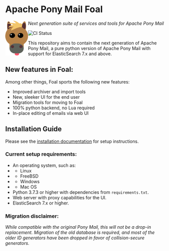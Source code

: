 # Apache Pony Mail Foal
<img src="https://github.com/apache/incubator-ponymail-foal/blob/master/webui/images/foal.png" width="72" align="left"/>

_Next generation suite of services and tools for Apache Pony Mail_

![CI Status](https://img.shields.io/travis/apache/incubator-ponymail-foal?style=plastic)

This repository aims to contain the next generation of Apache Pony Mail,
a pure python version of Apache Pony Mail with support for ElasticSearch 
7.x and above.


## New features in Foal:
Among other things, Foal sports the following new features:

- Improved archiver and import tools
- New, sleeker UI for the end user
- Migration tools for moving to Foal
- 100% python backend, no Lua required
- In-place editing of emails via web UI

## Installation Guide
Please see the [installation documentation](INSTALL.md) for setup instructions.

### Current setup requirements:

- An operating system, such as:
- - Linux
- - FreeBSD
- - Windows
- - Mac OS
- Python 3.7.3 or higher with dependencies from `requirements.txt`.
- Web server with proxy capabilities for the UI.
- ElasticSearch 7.x or higher.


### Migration disclaimer:
_While compatible with the original Pony Mail, this will not be a drop-in replacement.
Migration of the old database is required, and most of the older ID generators have 
been dropped in favor of collision-secure generators._
